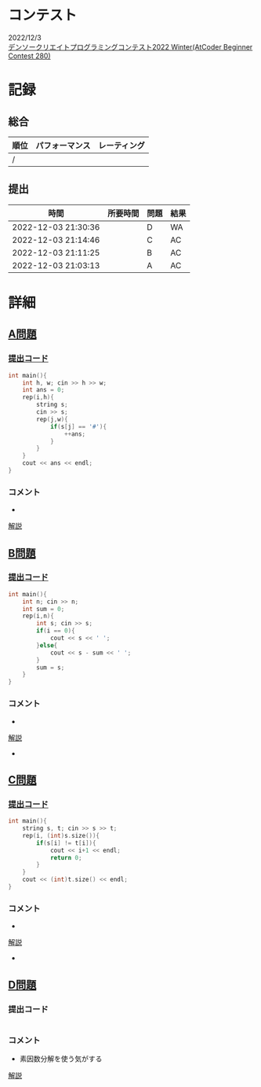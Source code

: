 # コンテスト
2022/12/3<br>
[デンソークリエイトプログラミングコンテスト2022 Winter(AtCoder Beginner Contest 280)](https://atcoder.jp/contests/abc280)

# 記録
## 総合
|  順位  |  パフォーマンス  | レーティング |
| ---- | ---- | ---- |
|   /   |  |  |

## 提出
|  時間  |  所要時間  |  問題  | 結果 |
| ---- | ---- | ---- | ---- |
| 2022-12-03 21:30:36 |  | D | WA |
| 2022-12-03 21:14:46 |  | C | AC |
| 2022-12-03 21:11:25 |  | B | AC |
| 2022-12-03 21:03:13 |  | A | AC |


# 詳細
## [A問題](https://atcoder.jp/contests/abc280/tasks/abc280_a)
### [提出コード](https://atcoder.jp/contests/abc280/submissions/36951927)
```c++
int main(){
    int h, w; cin >> h >> w;
    int ans = 0;
    rep(i,h){
        string s;
        cin >> s;
        rep(j,w){
            if(s[j] == '#'){
                ++ans;
            }
        }
    }
    cout << ans << endl;
} 
```

### コメント

* 

[解説](https://atcoder.jp/contests/abc280/editorial/5329)


## [B問題](https://atcoder.jp/contests/abc280/tasks/abc280_b)
### [提出コード](https://atcoder.jp/contests/abc280/submissions/36962967)
```c++
int main(){
    int n; cin >> n;
    int sum = 0;
    rep(i,n){
        int s; cin >> s;
        if(i == 0){
            cout << s << ' '; 
        }else{
            cout << s - sum << ' ';
        }
        sum = s;
    }
}  
```

### コメント

* 

[解説](https://atcoder.jp/contests/abc280/editorial/5304)

* 


## [C問題](https://atcoder.jp/contests/abc280/tasks/abc280_c)
### [提出コード](https://atcoder.jp/contests/abc280/submissions/36965771)

```c++
int main(){
    string s, t; cin >> s >> t;
    rep(i, (int)s.size()){
        if(s[i] != t[i]){
            cout << i+1 << endl;
            return 0;
        }
    }
    cout << (int)t.size() << endl;
} 
```

### コメント
* 

[解説](https://atcoder.jp/contests/abc280/editorial/5305)

* 


## [D問題](https://atcoder.jp/contests/abc280/tasks/abc280_d)
### 提出コード

```c++

```

### コメント

* 素因数分解を使う気がする

[解説](https://atcoder.jp/contests/abc280/editorial/5330)
